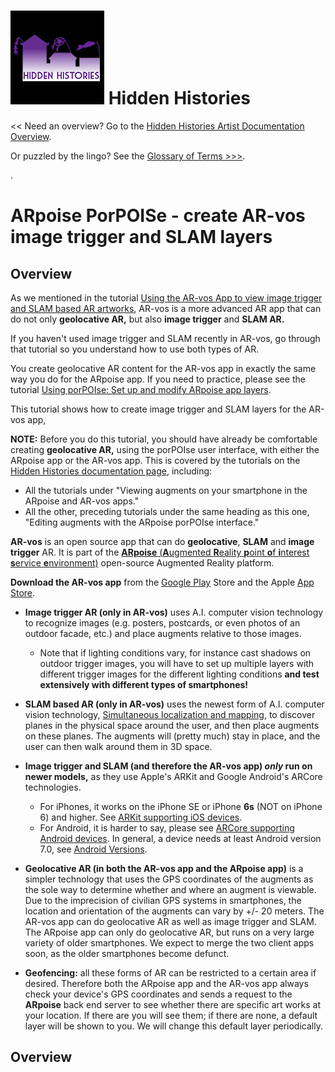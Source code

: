 # ![Hidden Histories Logo](images/hiddenhistories-logo.png) Hidden Histories
<< Need an overview? Go to the [Hidden Histories Artist Documentation Overview](http://hiddenhistoriesjtown.org/documentation).

Or puzzled by the lingo? See the [Glossary of Terms >>>](https://github.com/Hidden-Histories/Public-Resources/blob/master/documentation/ARpoiseGlossary.md#-hidden-histories-artists).

.

# ARpoise PorPOISe - create AR-vos image trigger and SLAM layers

## Overview

As we mentioned in the tutorial [Using the AR-vos App to view image trigger and SLAM based AR artworks](https://github.com/Hidden-Histories/Public-Resources/blob/master/documentation/UsingAR-vosApp.md#-hidden-histories), AR-vos is a more advanced AR app that can do not only **geolocative AR,** but also **image trigger** and **SLAM AR.** 

If you haven't used image trigger and SLAM recently in AR-vos, go through that tutorial so you understand how to use both types of AR.

You create geolocative AR content for the AR-vos app in exactly the same way you do for the ARpoise app. If you need to practice, please see the tutorial [Using porPOIse: Set up and modify ARpoise app layers](https://github.com/Hidden-Histories/Public-Resources/blob/master/documentation/UsingPorPOIse.md#-hidden-histories).

This tutorial shows how to create image trigger and SLAM layers for the AR-vos app, 

**NOTE:** Before you do this tutorial, you should have already be comfortable creating **geolocative AR,** using the porPOIse user interface, with either the ARpoise app or the AR-vos app. This is covered by the tutorials on the [Hidden Histories documentation page](http://hiddenhistoriesjtown.org/documentation/), including:
- All the tutorials under "Viewing augments on your smartphone in the ARpoise and AR-vos apps." 
- All the other, preceding tutorials under the same heading as this one, "Editing augments with the ARpoise porPOIse interface."

**AR-vos** is an open source app that can do **geolocative**, **SLAM** and **image trigger** AR. It is part of the [**ARpoise** (**A**ugmented **R**eality **p**oint **o**f **i**nterest **s**ervice **e**nvironment)](http://arpoise.com/) open-source Augmented Reality platform.

**Download the AR-vos app** from the [Google Play](https://play.google.com/store/apps/details?id=com.arpoise.ARvos) Store and the Apple [App Store](https://apps.apple.com/us/app/ar-vos/id1483218444). 

- **Image trigger AR (only in AR-vos)** uses A.I. computer vision technology to recognize images (e.g. posters, postcards, or even photos of an outdoor facade, etc.) and place augments relative to those images. 
  - Note that if lighting conditions vary, for instance cast shadows on outdoor trigger images, you will have to set up multiple layers with different trigger images for the different lighting conditions **and test extensively with different types of smartphones!**

- **SLAM based AR (only in AR-vos)** uses the newest form of A.I. computer vision technology, [Simultaneous localization and mapping](https://en.wikipedia.org/wiki/Simultaneous_localization_and_mapping), to discover planes in the physical space around the user, and then place augments on these planes. The augments will (pretty much) stay in place, and the user can then walk around them in 3D space.

- **Image trigger and SLAM (and therefore the AR-vos app) *only* run on newer models,** as they use Apple's ARKit and Google Android's ARCore technologies.
  - For iPhones, it works on the iPhone SE or iPhone **6s** (NOT on iPhone 6) and higher. See [ARKit supporting iOS devices](https://developer.apple.com/library/archive/documentation/DeviceInformation/Reference/iOSDeviceCompatibility/DeviceCompatibilityMatrix/DeviceCompatibilityMatrix.html).
  - For Android, it is harder to say, please see [ARCore supporting Android devices](https://developers.google.com/ar/discover/supported-devices). In general, a device needs at least Android version 7.0, see [Android Versions](https://source.android.com/setup/start/build-numbers).
    
- **Geolocative AR (in both the AR-vos app and the ARpoise app)** is a simpler technology that uses the GPS coordinates of the augments as the sole way to determine whether and where an augment is viewable. Due to the imprecision of civilian GPS systems in smartphones, the location and orientation of the augments can vary by +/- 20 meters. The AR-vos app can do geolocative AR as well as image trigger and SLAM. The ARpoise app can only do geolocative AR, but runs on a very large variety of older smartphones. We expect to merge the two client apps soon, as the older smartphones become defunct. 

- **Geofencing:** all these forms of AR can be restricted to a certain area if desired. Therefore both the ARpoise app and the AR-vos app always check your device's GPS coordinates and sends a request to the **ARpoise** back end server to see whether there are specific art works at your location. If there are you will see them; if there are none, a default layer will be shown to you. We will change this default layer periodically.

## Overview

